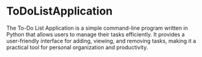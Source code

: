 # ToDoListApplication
The To-Do List Application is a simple command-line program written in Python that allows users to manage their tasks efficiently. It provides a user-friendly interface for adding, viewing, and removing tasks, making it a practical tool for personal organization and productivity.
